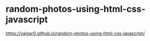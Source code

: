 # random-photos-using-html-css-javascript
https://yalgar0.github.io/random-photos-using-html-css-javascript/
